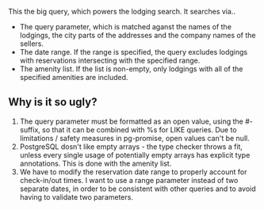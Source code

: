 
This the big query, which powers the lodging search. It searches via..

  * The query parameter, which is matched aganst the names of the lodgings, the city parts of the addresses and the company names of the sellers. 
  * The date range. If the range is specified, the query excludes lodgings with reservations intersecting with the specified range.
  * The amenity list. If the list is non-empty, only lodgings with all of the specified amenities are included.

## Why is it so ugly?
  1. The query parameter must be formatted as an open value, using the #-suffix, so that it can be combined with %s for LIKE queries. Due to limitations / safety measures in pg-promise, open values can't be null.
  2. PostgreSQL dosn't like empty arrays - the type checker throws a fit, unless every single usage of potentially empty arrays has explicit type annotations. This is done with the amenity list. 
  3. We have to modify the reservation date range to properly account for check-in/out times. I want to use a range parameter instead of two separate dates, in order to be consistent with other queries and to avoid having to validate two parameters.